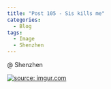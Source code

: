 ```yaml
---
title: "Post 105 - Sis kills me"
categories:
  - Blog
tags:
  - Image
  - Shenzhen
---
```


@ Shenzhen

<a href="https://imgur.com/uPRJsAR"><img src="https://i.imgur.com/uPRJsAR.jpg" title="source: imgur.com" /></a>


<script src="https://utteranc.es/client.js"
        repo="serendipityinlife/serendipityinlife.github.io"
        issue-term="pathname"
        theme="github-light"
        crossorigin="anonymous"
        async>
</script>
